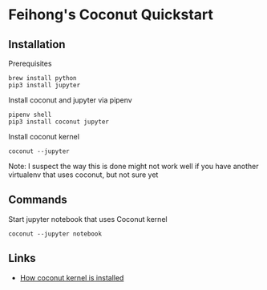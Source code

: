 # Feihong's Coconut Quickstart

## Installation

Prerequisites

```
brew install python
pip3 install jupyter
```

Install coconut and jupyter via pipenv

```
pipenv shell
pip3 install coconut jupyter
```

Install coconut kernel

    coconut --jupyter

Note: I suspect the way this is done might not work well if you have another virtualenv that uses coconut, but not sure yet

## Commands

Start jupyter notebook that uses Coconut kernel

    coconut --jupyter notebook

## Links

- [How coconut kernel is installed](https://github.com/evhub/coconut/blob/master/coconut/command/command.py)
